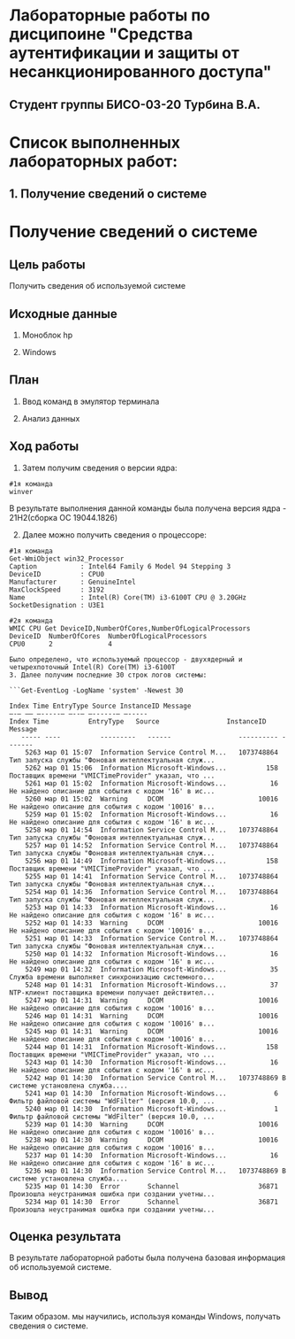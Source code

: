# Лабораторные работы по дисципоине "Средства аутентификации и защиты от несанкционированного доступа"

## Студент группы БИСО-03-20 Турбина В.А.

# Список выполненных лабораторных работ:

## 1. Получение сведений о системе
# Получение сведений о системе

## Цель работы

Получить сведения об используемой системе

## Исходные данные

1. Моноблок hp

2. Windows

## План

1. Ввод команд в эмулятор терминала

2. Анализ данных

## Ход работы

1. Затем получим сведения о версии ядра:

```
#1я команда
winver

```

В результате выполнения данной команды была получена версия ядра - 21H2(сборка ОС 19044.1826)

2. Далее можно получить сведения о процессоре:

```
#1я команда
Get-WmiObject win32_Processor
Caption           : Intel64 Family 6 Model 94 Stepping 3
DeviceID          : CPU0
Manufacturer      : GenuineIntel
MaxClockSpeed     : 3192
Name              : Intel(R) Core(TM) i3-6100T CPU @ 3.20GHz
SocketDesignation : U3E1

#2я команда
WMIC CPU Get DeviceID,NumberOfCores,NumberOfLogicalProcessors
DeviceID  NumberOfCores  NumberOfLogicalProcessors
CPU0      2              4

Было определено, что используемый процессор - двухядерный и четырехпоточный Intel(R) Core(TM) i3-6100T
3. Далее получим последние 30 строк логов системы:

```Get-EventLog -LogName 'system' -Newest 30

Index Time EntryType Source InstanceID Message
—-— —— —-----— —--— —------— —-----
Index Time          EntryType   Source                 InstanceID Message
   ----- ----          ---------   ------                 ---------- -------
    5263 мар 01 15:07  Information Service Control M...   1073748864 Тип запуска службы "Фоновая интеллектуальная служ...
    5262 мар 01 15:06  Information Microsoft-Windows...          158 Поставщик времени "VMICTimeProvider" указал, что ...
    5261 мар 01 15:02  Information Microsoft-Windows...           16 Не найдено описание для события с кодом '16' в ис...
    5260 мар 01 15:02  Warning     DCOM                        10016 Не найдено описание для события с кодом '10016' в...
    5259 мар 01 15:02  Information Microsoft-Windows...           16 Не найдено описание для события с кодом '16' в ис...
    5258 мар 01 14:54  Information Service Control M...   1073748864 Тип запуска службы "Фоновая интеллектуальная служ...
    5257 мар 01 14:52  Information Service Control M...   1073748864 Тип запуска службы "Фоновая интеллектуальная служ...
    5256 мар 01 14:49  Information Microsoft-Windows...          158 Поставщик времени "VMICTimeProvider" указал, что ...
    5255 мар 01 14:41  Information Service Control M...   1073748864 Тип запуска службы "Фоновая интеллектуальная служ...
    5254 мар 01 14:36  Information Service Control M...   1073748864 Тип запуска службы "Фоновая интеллектуальная служ...
    5253 мар 01 14:33  Information Microsoft-Windows...           16 Не найдено описание для события с кодом '16' в ис...
    5252 мар 01 14:33  Warning     DCOM                        10016 Не найдено описание для события с кодом '10016' в...
    5251 мар 01 14:33  Information Service Control M...   1073748864 Тип запуска службы "Фоновая интеллектуальная служ...
    5250 мар 01 14:32  Information Microsoft-Windows...           16 Не найдено описание для события с кодом '16' в ис...
    5249 мар 01 14:32  Information Microsoft-Windows...           35 Служба времени выполняет синхронизацию системного...
    5248 мар 01 14:31  Information Microsoft-Windows...           37 NTP-клиент поставщика времени получает действител...
    5247 мар 01 14:31  Warning     DCOM                        10016 Не найдено описание для события с кодом '10016' в...
    5246 мар 01 14:31  Warning     DCOM                        10016 Не найдено описание для события с кодом '10016' в...
    5245 мар 01 14:31  Warning     DCOM                        10016 Не найдено описание для события с кодом '10016' в...
    5244 мар 01 14:31  Information Microsoft-Windows...          158 Поставщик времени "VMICTimeProvider" указал, что ...
    5243 мар 01 14:30  Information Microsoft-Windows...           16 Не найдено описание для события с кодом '16' в ис...
    5242 мар 01 14:30  Information Service Control M...   1073748869 В системе установлена служба....
    5241 мар 01 14:30  Information Microsoft-Windows...            6 Фильтр файловой системы "WdFilter" (версия 10.0, ...
    5240 мар 01 14:30  Information Microsoft-Windows...            1 Фильтр файловой системы "WdFilter" (версия 10.0, ...
    5239 мар 01 14:30  Warning     DCOM                        10016 Не найдено описание для события с кодом '10016' в...
    5238 мар 01 14:30  Warning     DCOM                        10016 Не найдено описание для события с кодом '10016' в...
    5237 мар 01 14:30  Information Microsoft-Windows...           16 Не найдено описание для события с кодом '16' в ис...
    5236 мар 01 14:30  Information Service Control M...   1073748869 В системе установлена служба....
    5235 мар 01 14:30  Error       Schannel                    36871 Произошла неустранимая ошибка при создании учетны...
    5234 мар 01 14:30  Error       Schannel                    36871 Произошла неустранимая ошибка при создании учетны...
```

## Оценка результата

В результате лабораторной работы была получена базовая информация об используемой системе.

## Вывод

Таким образом. мы научились, используя команды Windows, получать сведения о системе.
